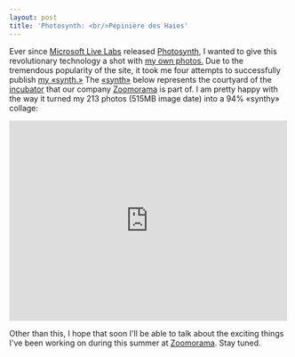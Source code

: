 ```yaml
---
layout: post
title: 'Photosynth: <br/>Pépinière des Haies'
---
```

Ever since <a href="http://livelabs.com/">Microsoft Live Labs</a> released <a href="http://photosynth.net/">Photosynth</a>, I wanted to give this revolutionary technology a shot with <a href="http://photosynth.net/view.aspx?cid=F5735DFE-4D28-41FB-B6FA-CFF7775B9C46">my own photos.</a> Due to the tremendous popularity of the site, it took me four attempts to successfully publish <a href="http://photosynth.net/view.aspx?cid=F5735DFE-4D28-41FB-B6FA-CFF7775B9C46">my &laquo;synth.&raquo;</a> The <a href="http://photosynth.net/view.aspx?cid=F5735DFE-4D28-41FB-B6FA-CFF7775B9C46">&laquo;synth&raquo;</a> below represents the courtyard of the <a href="http://www.mairie20.paris.fr/mairie20/jsp/site/Portal.jsp?page_id=549">incubator</a> that our company <a href="http://zoomorama.com/">Zoomorama</a> is part of. I am pretty happy with the way it turned my 213 photos (515MB image date) into a 94% &laquo;synthy&raquo; collage:

<iframe frameborder="0" src="http://photosynth.net/embed.aspx?cid=F5735DFE-4D28-41FB-B6FA-CFF7775B9C46" width="500" height="360"></iframe>

Other than this, I hope that soon I&#x27;ll be able to talk about the exciting things I&#x27;ve been working on during this summer at <a href="http://zoomorama.com/">Zoomorama</a>. Stay tuned.